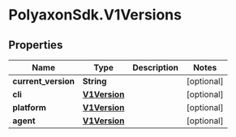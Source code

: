 # PolyaxonSdk.V1Versions

## Properties
Name | Type | Description | Notes
------------ | ------------- | ------------- | -------------
**current_version** | **String** |  | [optional] 
**cli** | [**V1Version**](V1Version.md) |  | [optional] 
**platform** | [**V1Version**](V1Version.md) |  | [optional] 
**agent** | [**V1Version**](V1Version.md) |  | [optional] 


